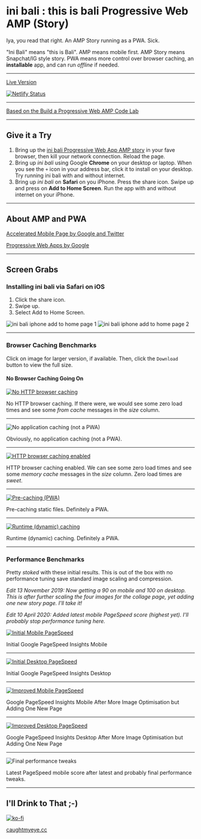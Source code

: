# ini bali : this is bali Progressive Web AMP (Story)

Iya, you read that right. An AMP Story running as a PWA. Sick.

"Ini Bali" means "this is Bali". AMP means mobile first. AMP Story means Snapchat/IG style story. PWA means more control over browser caching, an **installable** app, and can run _offline_ if needed.

---

[Live Version](https://inibali.caughtmyeye.cc/)

[![Netlify Status](https://api.netlify.com/api/v1/badges/60cb91f6-a638-4728-869a-796f7398f995/deploy-status)](https://app.netlify.com/sites/inibali/deploys)

---

[Based on the Build a Progressive Web AMP Code Lab](https://codelabs.developers.google.com/codelabs/amp-pwa-workbox/#0)

---

## Give it a Try

1. Bring up the [ini bali Progressive Web App AMP story](https://inibali.caughtmyeye.cc/)
 in your fave browser, then kill your network connection. Reload the page.
2. Bring up _ini bali_ using Google **Chrome** on your desktop or laptop. When you see the `+` icon in your address bar, click it to install on your desktop. Try running ini bali with and without internet.
3. Bring up _ini bali_ on **Safari** on you iPhone. Press the share icon. Swipe up and press on **Add to Home Screen**. Run the app with and without internet on your iPhone.

---

## About AMP and PWA

[Accelerated Mobile Page by Google and Twitter](https://amp.dev/)

[Progressive Web Apps by Google](https://developers.google.com/web/progressive-web-apps)

---

## Screen Grabs

### Installing ini bali via Safari on iOS

1. Click the share icon. 
2. Swipe up.
3. Select Add to Home Screen.

<img alt="ini bali iphone add to home page 1" title="ini bali iphone add to home page 1" src="screen-grabs/inibali-safari-ios-1.jpg">

<img alt="ini bali iphone add to home page 2" title="ini bali iphone add to home page 2" src="screen-grabs/inibali-safari-ios-2.jpg">

---

### Browser Caching Benchmarks

Click on image for larger version, if available. Then, click the `Download` button to view the full size.

#### No Browser Caching Going On

<a href="screen-grabs/avada-classic-http-cache-1420w.jpg">
<img alt="No HTTP browser caching" title="No HTTP browser caching" src="screen-grabs/avada-classic-http-cache-800w.jpg">
</a>

  No HTTP browser caching. If there were, we would see some zero load times and see some _from cache_ messages in the _size_ column.

---

<img alt="No application caching (not a PWA)" title="No application caching (not a PWA)" src="screen-grabs/avada-classic-application-cache-800w.jpg">

  Obviously, no application caching (not a PWA).

---

<a href="screen-grabs/inibali-amp-pwa-http-cache-1420w.jpg">
<img alt="HTTP browser caching enabled" title="HTTP browser caching enabled" src="screen-grabs/inibali-amp-pwa-http-cache-800w.jpg">
</a>

HTTP browser caching enabled. We can see some zero load times and see some _memory cache_ messages in the _size_ column. Zero load times are _sweet_.

---

<a href="screen-grabs/inibali-amp-pwa-precache-1420w.jpg">
<img alt="Pre-caching (PWA)" title="Pre-caching (PWA)" src="screen-grabs/inibali-amp-pwa-precache-800w.jpg">
</a>

  Pre-caching static files. Definitely a PWA.

---

<a href="screen-grabs/inibali-amp-pwa-runtime-cache-1420w.jpg">
<img alt="Runtime (dynamic) caching" title="Runtime (dynamic) caching" src="screen-grabs/inibali-amp-pwa-runtime-cache-800w.jpg">
</a>

  Runtime (dynamic) caching. Definitely a PWA.

---

### Performance Benchmarks

Pretty _stoked_ with these initial results. This is out of the box with no performance tuning save standard image scaling and compression.

<em>Edit 13 November 2019: Now getting a 90 on mobile and 100 on desktop. This is after further scaling the four images for the collage page, yet adding one new story page. I'll take it!</em>

<em>Edit 10 April 2020: Added latest mobile PageSpeed score (highest yet). I'll probably stop performance tuning here.</em>

<a href="screen-grabs/inibali-amp-pwa-pagespeed-mob-10nov2019.jpg">
<img alt="Initial Mobile PageSpeed" title="Initial Mobile PageSpeed" src="screen-grabs/inibali-amp-pwa-pagespeed-mob-10nov2019.jpg">
</a>

  Initial Google PageSpeed Insights Mobile

---

<a href="screen-grabs/inibali-amp-pwa-pagespeed-dt-10nov2019.jpg">
<img alt="Initial Desktop PageSpeed" title="Initial Desktop PageSpeed" src="screen-grabs/inibali-amp-pwa-pagespeed-dt-10nov2019.jpg">
</a>

  Initial Google PageSpeed Insights Desktop
  
---

<a href="screen-grabs/inibali-amp-pwa-pagespeed-mob-13nov2019.jpg">
<img alt="Improved Mobile PageSpeed" title="Improved Mobile PageSpeed" src="screen-grabs/inibali-amp-pwa-pagespeed-mob-13nov2019.jpg">
</a>

  Google PageSpeed Insights Mobile After More Image Optimisation but Adding One New Page

---

<a href="screen-grabs/inibali-amp-pwa-pagespeed-dt-13nov2019.jpg">
<img alt="Improved Desktop PageSpeed" title="Improved Desktop PageSpeed" src="screen-grabs/inibali-amp-pwa-pagespeed-dt-13nov2019.jpg">
</a>

  Google PageSpeed Insights Desktop After More Image Optimisation but Adding One New Page
  
---

![Final performance tweaks](screen-grabs/inibali-pagespeed-mob-10april2020-1280w.jpg)

Latest PageSpeed mobile score after latest and probably final performance tweaks.
  
---

## I'll Drink to That ;-)

[![ko-fi](https://www.ko-fi.com/img/githubbutton_sm.svg)](https://ko-fi.com/D1D7YARD)

[caughtmyeye.cc](https://www.caughtmyeye.cc "website")
